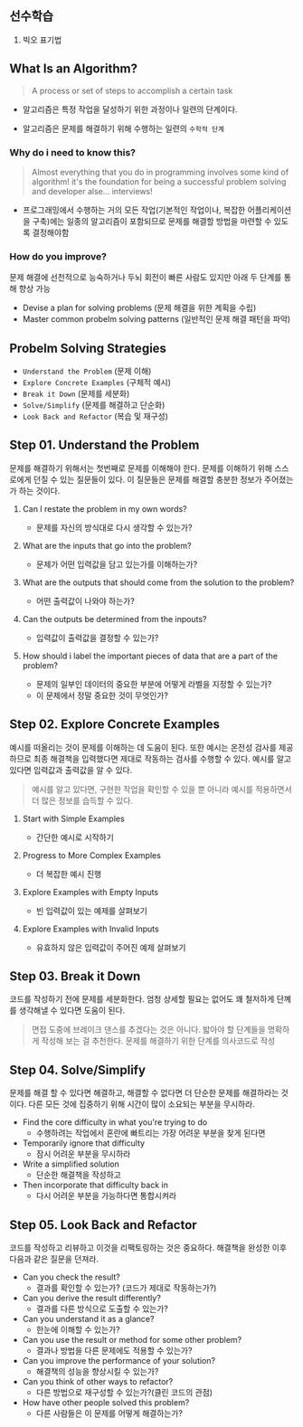## 선수학습

1. 빅오 표기법

## What Is an Algorithm?

> A process or set of steps to accomplish a certain task

- 알고리즘은 특정 작업을 달성하기 위한 과정이나 일련의 단계이다.

- 알고리즘은 문제를 해결하기 위해 수행하는 일련의 `수학적 단계`

### Why do i need to know this?

> Almost everything that you do in programming involves some kind of algorithm!
> it's the foundation for being a successful problem solving and developer alse... interviews!

- 프로그래밍에서 수행하는 거의 모든 작업(기본적인 작업이나, 복잡한 어플리케이션을 구축)에는 일종의 알고리즘이 포함되므로 문제를 해결할 방법을 마련할 수 있도록 결정해야함

### How do you improve?

문제 해결에 선천적으로 능숙하거나 두뇌 회전이 빠른 사람도 있지만 아래 두 단계를 통해 향상 가능

- Devise a plan for solving problems (문제 해결을 위한 계획을 수립)
- Master common probelm solving patterns (일반적인 문제 해결 패턴을 파악)

## Probelm Solving Strategies

- `Understand the Problem` (문제 이해)
- `Explore Concrete Examples` (구체적 예시)
- `Break it Down` (문제를 세분화)
- `Solve/Simplify` (문제를 해결하고 단순화)
- `Look Back and Refactor` (복습 및 재구성)

## Step 01. Understand the Problem

문제를 해결하기 위해서는 첫번째로 문제를 이해해야 한다. 문제를 이해하기 위해 스스로에게 던질 수 있는 질문들이 있다. 이 질문들은 문제를 해결할 충분한 정보가 주어졌는가 하는 것이다.

1. Can I restate the problem in my own words?
   - 문제를 자신의 방식대로 다시 생각할 수 있는가?
2. What are the inputs that go into the problem?
   - 문제가 어떤 입력값을 담고 있는가를 이해하는가?
3. What are the outputs that should come from the solution to the problem?

   - 어떤 출력값이 나와야 하는가?

4. Can the outputs be determined from the inpouts?

   - 입력값이 출력값을 결정할 수 있는가?

5. How should i label the important pieces of data that are a part of the problem?
   - 문제의 일부인 데이터의 중요한 부분에 어떻게 라벨을 지정할 수 있는가?
   - 이 문제에서 정말 중요한 것이 무엇인가?

## Step 02. Explore Concrete Examples

예시를 떠올리는 것이 문제를 이해하는 데 도움이 된다. 또한 예시는 온전성 검사를 제공하므로 최종 해결책을 입력했다면 제대로 작동하는 검사를 수행할 수 있다. 예시를 알고 있다면 입력값과 출력값을 알 수 있다.

> 예시를 알고 있다면, 구현한 작업을 확인할 수 있을 뿐 아니라 예시를 적용하면서 더 많은 정보를 습득할 수 있다.

1. Start with Simple Examples

   - 간단한 예시로 시작하기

2. Progress to More Complex Examples

   - 더 복잡한 예시 진행

3. Explore Examples with Empty Inputs

   - 빈 입력값이 있는 예제를 살펴보기

4. Explore Examples with Invalid Inputs
   - 유효하지 않은 입력값이 주어진 예제 살펴보기

## Step 03. Break it Down

코드를 작성하기 전에 문제를 세분화한다. 엄청 상세할 필요는 없어도 꽤 철저하게 단꼐를 생각해낼 수 있다면 도움이 된다.

> 면접 도중에 브레이크 댄스를 추겠다는 것은 아니다. 밟아야 할 단계들을 명확하게 작성해 보는 걸 추천한다. 문제를 해결하기 위한 단계를 의사코드로 작성

## Step 04. Solve/Simplify

문제를 해결 할 수 있다면 해결하고, 해결할 수 없다면 더 단순한 문제를 해결하라는 것이다.
다른 모든 것에 집중하기 위해 시간이 많이 소요되는 부분을 무시하라.

- Find the core difficulty in what you're trying to do
  - 수행하려는 작업에서 혼란에 빠트리는 가장 어려운 부분을 찾게 된다면
- Temporarily ignore that difficulty
  - 잠시 어려운 부분을 무시하라
- Write a simplified solution
  - 단순한 해결책을 작성하고
- Then incorporate that difficulty back in
  - 다시 어려운 부분을 가능하다면 통합시켜라

## Step 05. Look Back and Refactor

코드를 작성하고 리뷰하고 이것을 리팩토링하는 것은 중요하다. 해결책을 완성한 이후 다음과 같은 질문을 던져라.

- Can you check the result?
  - 결과를 확인할 수 있는가? (코드가 제대로 작동하는가?)
- Can you derive the result differently?
  - 결과를 다른 방식으로 도출할 수 있는가?
- Can you understand it as a glance?
  - 한눈에 이해할 수 있는가?
- Can you use the result or method for some other problem?
  - 결과나 방법을 다른 문제에도 적용할 수 있는가?
- Can you improve the performance of your solution?
  - 해결책의 성능을 향상시킬 수 있는가?
- Can you think of other ways to refactor?
  - 다른 방법으로 재구성할 수 있는가?(클린 코드의 관점)
- How have other people solved this problem?
  - 다른 사람들은 이 문제를 어떻게 해결하는가?
